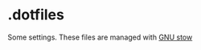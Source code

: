 # .dotfiles

Some settings. These files are managed with [GNU stow](https://www.gnu.org/software/stow/)
